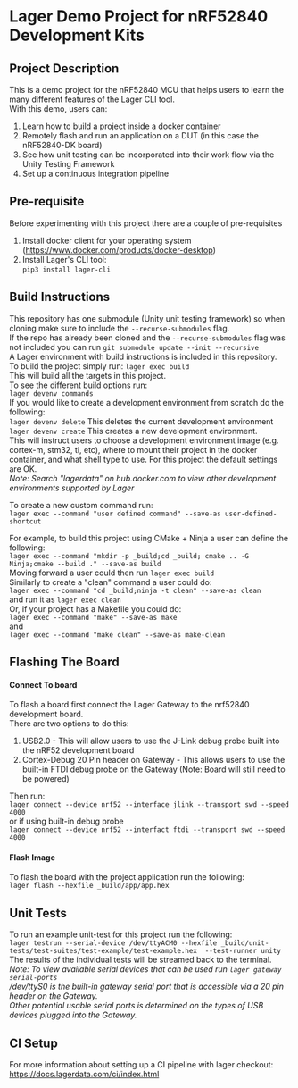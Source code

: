 # Lager Demo Project for nRF52840 Development Kits
## Project Description
This is a demo project for the nRF52840 MCU that helps users to learn the many different features of the Lager CLI tool.  
With this demo, users can:  
1. Learn how to build a project inside a docker container
2. Remotely flash and run an application on a DUT (in this case the nRF52840-DK board)
3. See how unit testing can be incorporated into their work flow via the Unity Testing Framework
4. Set up a continuous integration pipeline

## Pre-requisite
Before experimenting with this project there are a couple of pre-requisites  
1. Install docker client for your operating system (https://www.docker.com/products/docker-desktop)
2. Install Lager's CLI tool:  
`pip3 install lager-cli`
  

## Build Instructions
This repository has one submodule (Unity unit testing framework) so when cloning make sure to include the `--recurse-submodules` flag.  
If the repo has already been cloned and the `--recurse-submodules` flag was not included you can run `git submodule update --init --recursive`  
A Lager environment with build instructions is included in this repository.  
To build the project simply run: `lager exec build`  
This will build all the targets in this project.  
To see the different build options run:  
`lager devenv commands`  
If you would like to create a development environment from scratch do the following:  
`lager devenv delete` This deletes the current development environment  
`lager devenv create` This creates a new development environment.  
This will instruct users to choose a development environment image (e.g. cortex-m, stm32, ti, etc), where to mount their project in the docker container, and what shell type to use. For this project the default settings are OK.  
*Note: Search "lagerdata" on hub.docker.com to view other development environments supported by Lager*  
  
To create a new custom command run:  
`lager exec --command "user defined command" --save-as user-defined-shortcut `  

For example, to build this project using CMake + Ninja a user can define the following:  
`lager exec --command "mkdir -p _build;cd _build; cmake .. -G Ninja;cmake --build ." --save-as build`  
Moving forward a user could then run `lager exec build`  
Similarly to create a "clean" command a user could do:  
`lager exec --command "cd _build;ninja -t clean" --save-as clean`  
and run it as `lager exec clean`  
Or, if your project has a Makefile you could do:  
`lager exec --command "make" --save-as make`  
and  
`lager exec --command "make clean" --save-as make-clean`  

## Flashing The Board
#### Connect To board
To flash a board first connect the Lager Gateway to the nrf52840 development board.  
There are two options to do this:  
1. USB2.0 - This will allow users to use the J-Link debug probe built into the nRF52 development board
2. Cortex-Debug 20 Pin header on Gateway - This allows users to use the built-in FTDI debug probe on the Gateway (Note: Board will still need to be powered)  
  
Then run:  
`lager connect --device nrf52 --interface jlink --transport swd --speed 4000`  
or if using built-in debug probe  
`lager connect --device nrf52 --interfact ftdi --transport swd --speed 4000`  
  
#### Flash Image
To flash the board with the project application run the following:  
`lager flash --hexfile _build/app/app.hex`  

## Unit Tests
To run an example unit-test for this project run the following:  
`lager testrun --serial-device /dev/ttyACM0 --hexfile _build/unit-tests/test-suites/test-example/test-example.hex  --test-runner unity`  
The results of the individual tests will be streamed back to the terminal.  
*Note: To view available serial devices that can be used run `lager gateway serial-ports`  
/dev/ttyS0 is the built-in gateway serial port that is accessible via a 20 pin header on the Gateway.  
Other potential usable serial ports is determined on the types of USB devices plugged into the Gateway.*  
  
## CI Setup
For more information about setting up a CI pipeline with lager checkout: https://docs.lagerdata.com/ci/index.html

